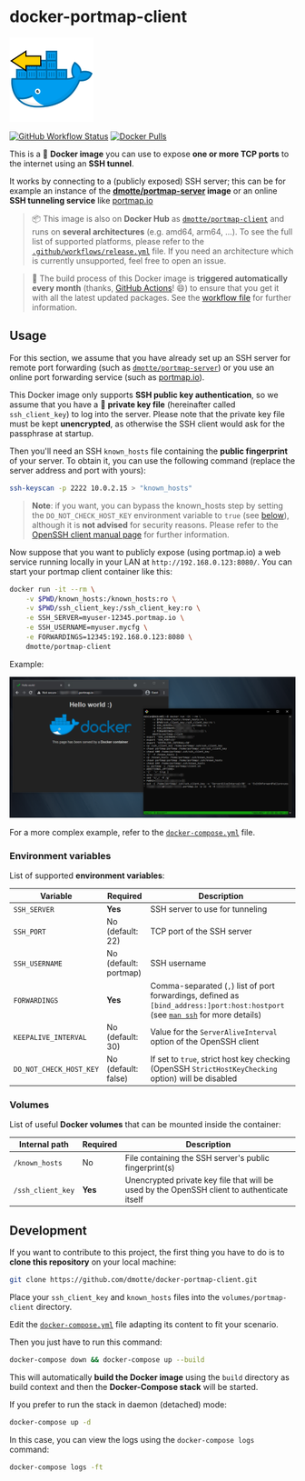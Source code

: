 # docker-portmap-client

![icon](icon-149.png)

[![GitHub Workflow Status](https://img.shields.io/github/workflow/status/dmotte/docker-portmap-client/release?logo=github&style=flat-square)](https://github.com/dmotte/docker-portmap-client/actions)
[![Docker Pulls](https://img.shields.io/docker/pulls/dmotte/portmap-client?logo=docker&style=flat-square)](https://hub.docker.com/r/dmotte/portmap-client)

This is a :whale: **Docker image** you can use to expose **one or more TCP ports** to the internet using an **SSH tunnel**.

It works by connecting to a (publicly exposed) SSH server; this can be for example an instance of the **[dmotte/portmap-server](https://github.com/dmotte/docker-portmap-server.git) image** or an online **SSH tunneling service** like [portmap.io](https://portmap.io/)

> :package: This image is also on **Docker Hub** as [`dmotte/portmap-client`](https://hub.docker.com/r/dmotte/portmap-client) and runs on **several architectures** (e.g. amd64, arm64, ...). To see the full list of supported platforms, please refer to the [`.github/workflows/release.yml`](.github/workflows/release.yml) file. If you need an architecture which is currently unsupported, feel free to open an issue.

> :calendar: The build process of this Docker image is **triggered automatically every month** (thanks, [GitHub Actions](https://github.com/features/actions)! :smile:) to ensure that you get it with all the latest updated packages. See the [workflow file](.github/workflows/release.yml) for further information.

## Usage

For this section, we assume that you have already set up an SSH server for remote port forwarding (such as [`dmotte/portmap-server`](https://hub.docker.com/r/dmotte/portmap-server)) or you use an online port forwarding service (such as [portmap.io](https://portmap.io/)).

This Docker image only supports **SSH public key authentication**, so we assume that you have a :key: **private key file** (hereinafter called `ssh_client_key`) to log into the server. Please note that the private key file must be kept **unencrypted**, as otherwise the SSH client would ask for the passphrase at startup.

Then you'll need an SSH `known_hosts` file containing the **public fingerprint** of your server. To obtain it, you can use the following command (replace the server address and port with yours):

```bash
ssh-keyscan -p 2222 10.0.2.15 > "known_hosts"
```

> **Note**: if you want, you can bypass the known_hosts step by setting the `DO_NOT_CHECK_HOST_KEY` environment variable to `true` (see [below](#Environment-variables)), although it is **not advised** for security reasons. Please refer to the [OpenSSH client manual page](https://linux.die.net/man/1/ssh) for further information.

Now suppose that you want to publicly expose (using portmap.io) a web service running locally in your LAN at `http://192.168.0.123:8080/`. You can start your portmap client container like this:

```bash
docker run -it --rm \
    -v $PWD/known_hosts:/known_hosts:ro \
    -v $PWD/ssh_client_key:/ssh_client_key:ro \
    -e SSH_SERVER=myuser-12345.portmap.io \
    -e SSH_USERNAME=myuser.mycfg \
    -e FORWARDINGS=12345:192.168.0.123:8080 \
    dmotte/portmap-client
```

Example:

![Screenshot](screen-01.png)

For a more complex example, refer to the [`docker-compose.yml`](docker-compose.yml) file.

### Environment variables

List of supported **environment variables**:

| Variable                | Required              | Description                                                                                                                                                        |
| ----------------------- | --------------------- | ------------------------------------------------------------------------------------------------------------------------------------------------------------------ |
| `SSH_SERVER`            | **Yes**               | SSH server to use for tunneling                                                                                                                                    |
| `SSH_PORT`              | No (default: 22)      | TCP port of the SSH server                                                                                                                                         |
| `SSH_USERNAME`          | No (default: portmap) | SSH username                                                                                                                                                       |
| `FORWARDINGS`           | **Yes**               | Comma-separated (`,`) list of port forwardings, defined as `[bind_address:]port:host:hostport` (see [`man ssh`](https://linux.die.net/man/1/ssh) for more details) |
| `KEEPALIVE_INTERVAL`    | No (default: 30)      | Value for the `ServerAliveInterval` option of the OpenSSH client                                                                                                   |
| `DO_NOT_CHECK_HOST_KEY` | No (default: false)   | If set to `true`, strict host key checking (OpenSSH `StrictHostKeyChecking` option) will be disabled                                                               |

### Volumes

List of useful **Docker volumes** that can be mounted inside the container:

| Internal path     | Required | Description                                                                                 |
| ----------------- | -------- | ------------------------------------------------------------------------------------------- |
| `/known_hosts`    | No       | File containing the SSH server's public fingerprint(s)                                      |
| `/ssh_client_key` | **Yes**  | Unencrypted private key file that will be used by the OpenSSH client to authenticate itself |

## Development

If you want to contribute to this project, the first thing you have to do is to **clone this repository** on your local machine:

```bash
git clone https://github.com/dmotte/docker-portmap-client.git
```

Place your `ssh_client_key` and `known_hosts` files into the `volumes/portmap-client` directory.

Edit the [`docker-compose.yml`](docker-compose.yml) file adapting its content to fit your scenario.

Then you just have to run this command:

```bash
docker-compose down && docker-compose up --build
```

This will automatically **build the Docker image** using the `build` directory as build context and then the **Docker-Compose stack** will be started.

If you prefer to run the stack in daemon (detached) mode:

```bash
docker-compose up -d
```

In this case, you can view the logs using the `docker-compose logs` command:

```bash
docker-compose logs -ft
```
